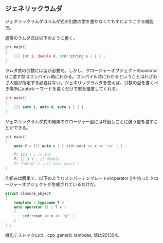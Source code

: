 ## ジェネリックラムダ

ジェネリックラムダはラムダ式の引数の型を書かなくてもすむようにする機能だ。

通常のラムダ式は以下のように書く。

~~~cpp
int main()
{
    []( int i, double d, std::string s ) { } ;
}
~~~

ラムダ式の引数には型が必要だ。しかし、クロージャーオブジェクトのoperator ()に渡す型はコンパイル時にわかる。コンパイル時にわかるということはわざわざ人間が指定する必要はない。ジェネリックラムダを使えば、引数の型を書くべき場所にautoキーワードを書くだけで型を推定してくれる。

~~~cpp
int main()
{
    []( auto i, auto d, auto s ) { } ;
}
~~~

ジェネリックラムダ式の結果のクロージャー型には呼出しごとに違う型を渡すことができる。

~~~cpp
int main()
{
    auto f = []( auto x ) { std::cout << x << '\n' ; } ;

    f( 123 ) ; // int
    f( 12.3 ) ; // double
    f( "hello" ) ; // char const *
}
~~~

仕組みは簡単で、以下のようなメンバーテンプレートのoperator ()を持ったクロージャーオブジェクトが生成されているだけだ。

~~~cpp
struct closure_object
{
    template < typename T >
    auto operator () ( T x )
    {
        std::cout << x << '\n' ;
    }
} ;
~~~

機能テストマクロは__cpp_generic_lambdas, 値は201304。
